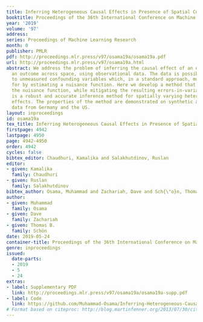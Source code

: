 ```yaml
---
title: Inferring Heterogeneous Causal Effects in Presence of Spatial Confounding
booktitle: Proceedings of the 36th International Conference on Machine Learning
year: '2019'
volume: '97'
address: 
series: Proceedings of Machine Learning Research
month: 0
publisher: PMLR
pdf: http://proceedings.mlr.press/v97/osama19a/osama19a.pdf
url: http://proceedings.mlr.press/v97/osama19a.html
abstract: We address the problem of inferring the causal effect of an exposure on
  an outcome across space, using observational data. The data is possibly subject
  to unmeasured confounding variables which, in a standard approach, must be adjusted
  for by estimating a nuisance function. Here we develop a method that eliminates
  the nuisance function, while mitigating the resulting errors-in-variables. The result
  is a robust and accurate inference method for spatially varying heterogeneous causal
  effects. The properties of the method are demonstrated on synthetic as well as real
  data from Germany and the US.
layout: inproceedings
id: osama19a
tex_title: Inferring Heterogeneous Causal Effects in Presence of Spatial Confounding
firstpage: 4942
lastpage: 4950
page: 4942-4950
order: 4942
cycles: false
bibtex_editor: Chaudhuri, Kamalika and Salakhutdinov, Ruslan
editor:
- given: Kamalika
  family: Chaudhuri
- given: Ruslan
  family: Salakhutdinov
bibtex_author: Osama, Muhammad and Zachariah, Dave and Sch{\"o}n, Thomas B.
author:
- given: Muhammad
  family: Osama
- given: Dave
  family: Zachariah
- given: Thomas B.
  family: Schön
date: 2019-05-24
container-title: Proceedings of the 36th International Conference on Machine Learning
genre: inproceedings
issued:
  date-parts:
  - 2019
  - 5
  - 24
extras:
- label: Supplementary PDF
  link: http://proceedings.mlr.press/v97/osama19a/osama19a-supp.pdf
- label: Code
  link: https://github.com/Muhammad-Osama/Inferring-Heterogeneous-Causal-Effects-in-Presence-of-Spatial-Confounding.git
# Format based on citeproc: http://blog.martinfenner.org/2013/07/30/citeproc-yaml-for-bibliographies/
---
```

